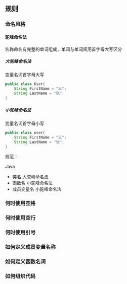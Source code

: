 ## 规则

### 命名风格

#### 驼峰命名法

名称命名有完整的单词组成，单词与单词间用首字母大写区分

##### 大驼峰命名法

变量名词首字母大写

```java
public class User{
    String FirstName = "三";
    String LastName = "张"; 
}
```

##### 小驼峰命名法

变量名词首字母小写

```java
public class user{
    String FirstName = "三";
    String LastName = "张"; 
}
```

规范：

Java

- 类名 大驼峰命名法
- 函数名 小驼峰命名法
- 成员变量名 小驼峰命名法


### 何时使用空格

### 何时使用空行 
 
### 何时使用引号

### 如何定义成员变量名称
 
### 如何定义函数名词
 
### 如何组织代码